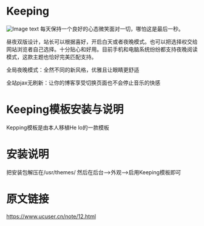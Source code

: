 # Keeping
![Image text]( https://www.ucuser.cn/usr/uploads/2019/08/1967889225.png)
每天保持一个良好的心态微笑面对一切，哪怕这是最后一秒。

昼夜双版设计，站长可以根据喜好，开启白天或者夜晚模式。也可以把选择权交给网站浏览者自己选择。十分贴心和好用。目前手机和电脑系统纷纷都支持夜晚阅读模式，这款主题也恰好完美匹配支持。

全局夜晚模式：全然不同的新风格，优雅且让眼睛更舒适

全站pjax无刷新：让你的博客享受切换页面也不会停止音乐的快感
# Keeping模板安装与说明
Kepping模板是由本人移植He lo的一款模板
# 安装说明
把安装包解压在/usr/themes/
然后在后台-->外观-->启用Keeping模板即可
# 原文链接
https://www.ucuser.cn/note/12.html


